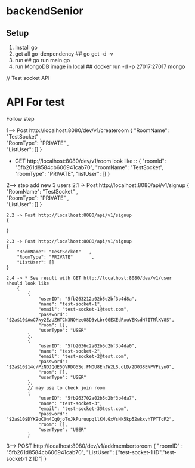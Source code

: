# backendSenior

## Setup
1. Install go 
2. get all go-denpendency ## go get -d -v
3. run ## go run main.go 
4. run MongoDB image in local ## docker run -d -p 27017:27017 mongo


// Test socket API 

# API For test 
Follow step

1--> Post http://localhost:8080/dev/v1/createroom
{
	"RoomName": "TestSocket"   ,       
	"RoomType": "PRIVATE"       ,  
	"ListUser": []
}
* GET http://localhost:8080/dev/v1/room
look like ::
        {
            "roomId": "5fb261d8584cb606941cab70",
            "roomName": "TestSocket",
            "roomType": "PRIVATE",
            "listUser": []
        }

2--> step add new 3 users
    2.1 -> Post http://localhost:8080/api/v1/signup
    {
        "RoomName": "TestSocket"   ,       
        "RoomType": "PRIVATE"       ,  
        "ListUser": []
    }

    2.2 -> Post http://localhost:8080/api/v1/signup
    {

    }

    2.3 -> Post http://localhost:8080/api/v1/signup
    {
        "RoomName": "TestSocket"   ,       
        "RoomType": "PRIVATE"       ,  
        "ListUser": []
    }

    2.4 -> * See result with GET http://localhost:8080/dev/v1/user
    should look like 
        {
            {
                "userID": "5fb263212a02b5d2bf3b4d8a",
                "name": "test-socket-1",
                "email": "test-socket-1@test.com",
                "password": "$2a$10$AwC7ky2EzUZHTCN3NOHzeO8D3vLbrGGEXEdPxuVEKsdH7ITMlXV8S",
                "room": [],
                "userType": "USER"
            },
            {
                "userID": "5fb2636c2a02b5d2bf3b4da0",
                "name": "test-socket-2",
                "email": "test-socket-2@test.com",
                "password": "$2a$10$14c/PzNOJQdE5OVRDG5Sq.FNOU8EnJW2LS.oLD/2D038ENPVPiynO",
                "room": [],
                "userType": "USER"
            },
            // may use to check join room
            {
                "userID": "5fb263702a02b5d2bf3b4da7",
                "name": "test-socket-3",
                "email": "test-socket-3@test.com",
                "password": "$2a$10$DYK9oCOn4CqQjoToJkPuruupqllKM.GxVsHk5kp52wkxvhTPTTcP2",
                "room": [],
                "userType": "USER"
            }

3--> POST http://localhost:8080/dev/v1/addmembertoroom
{
    "roomID" : "5fb261d8584cb606941cab70",
	"ListUser" : ["test-socket-1 ID","test-socket-1 2 ID"]
}
